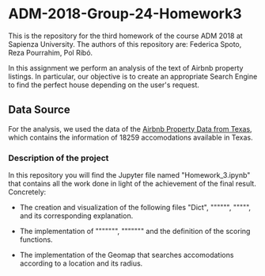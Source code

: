 # ADM-2018-Group-24-Homework3

This is the repository for the third homework of the course ADM 2018 at Sapienza University. The authors of this repository are: Federica Spoto, Reza Pourrahim, Pol Ribó.

In this assignment we perform an analysis of the text of Airbnb property listings. In particular, our objective is to create an appropriate Search Engine to find the perfect house depending on the user's request.

## Data Source
For the analysis, we used the data of the [Airbnb Property Data from Texas](https://www.kaggle.com/PromptCloudHQ/airbnb-property-data-from-texas), which contains the information of 18259 accomodations available in Texas.

### Description of the project
In this repository you will find the Jupyter file named "Homework_3.ipynb" that contains all the work done in light of the achievement of the final result. Concretely:

  - The creation and visualization of the following files "Dict", """""", """"", and its corresponding explanation. 
  
  - The implementation of """"""", """"""" and the definition of the scoring functions. 
  
  - The implementation of the Geomap that searches accomodations according to a location and its radius.
  



